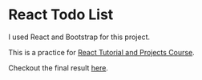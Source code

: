 # React Todo List

I used React and Bootstrap for this project.

This is a practice for [React Tutorial and Projects Course](https://www.udemy.com/course/react-tutorial-and-projects-course/).

Checkout the final result [here](https://amirhosseinnouri-react-todo-list.netlify.app/).
